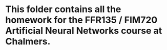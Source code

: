 # This folder contains all the homework for the FFR135 / FIM720 Artificial Neural Networks course at Chalmers.
